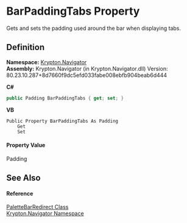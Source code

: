 # BarPaddingTabs Property


Gets and sets the padding used around the bar when displaying tabs.



## Definition
**Namespace:** <a href="a21ac074-d119-3dc6-bd1c-d3a12c0128bc.md">Krypton.Navigator</a>  
**Assembly:** Krypton.Navigator (in Krypton.Navigator.dll) Version: 80.23.10.287+8d7660f9dc5efd033fabe008ebfb904beab6d444

**C#**
``` C#
public Padding BarPaddingTabs { get; set; }
```
**VB**
``` VB
Public Property BarPaddingTabs As Padding
	Get
	Set
```



#### Property Value
Padding

## See Also


#### Reference
<a href="c76dbd00-3ab5-cc08-3d82-e09ef81e3238.md">PaletteBarRedirect Class</a>  
<a href="a21ac074-d119-3dc6-bd1c-d3a12c0128bc.md">Krypton.Navigator Namespace</a>  
